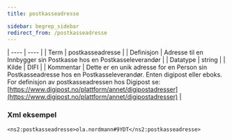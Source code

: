 ```yaml
---
title: postkasseadresse

sidebar: begrep_sidebar
redirect_from: /postkasseadresse
---
```


| ---- | ---- |
| Term | postkasseadresse |
| Definisjon | Adresse til en Innbygger sin Postkasse hos en Postkasseleverandør |
| Datatype | string |
| Kilde | DIFI |
| Kommentar | Dette er en unik adresse for en Person sin Postkasseadresse hos en Postkasseleverandør. Enten digipost eller eboks. For definisjon av postkasseadressen hos Digipost se: [https://www.digipost.no/plattform/annet/digipostadresser](https://www.digipost.no/plattform/annet/digipostadresser) | 

### Xml eksempel

```
<ns2:postkasseadresse>ola.nordmann#9YDT</ns2:postkasseadresse>
```
